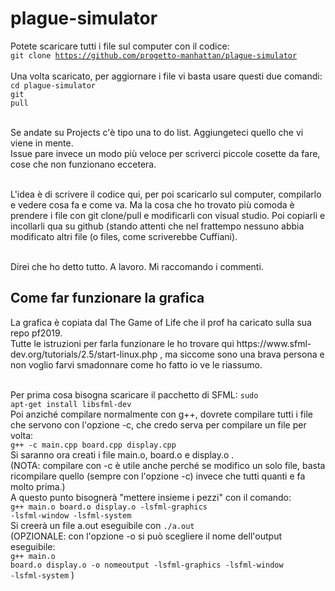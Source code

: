 # plague-simulator
Potete scaricare tutti i file sul computer con il codice: <br>
<code>git clone https://github.com/progetto-manhattan/plague-simulator </code> <br>
Una volta scaricato, per aggiornare i file vi basta usare questi due comandi: <br>
<code>cd plague-simulator</code> <br>
<code>git pull</code> <br><br>

Se andate su Projects c'è tipo una to do list. Aggiungeteci quello che vi viene in mente. <br>
Issue pare invece un modo più veloce per scriverci piccole cosette da fare, cose che non funzionano eccetera. <br><br>

L'idea è di scrivere il codice qui, per poi scaricarlo sul computer, compilarlo e vedere cosa fa e come va. Ma la cosa che ho trovato più comoda è prendere i file con git clone/pull e modificarli con visual studio. Poi copiarli e incollarli qua su github (stando attenti che nel frattempo nessuno abbia modificato altri file (o files, come scriverebbe Cuffiani).<br><br>

Direi che ho detto tutto. A lavoro. Mi raccomando i commenti.<br>

<h2>Come far funzionare la grafica</h2>
La grafica è copiata dal The Game of Life che il prof ha caricato sulla sua repo pf2019.<br>
Tutte le istruzioni per farla funzionare le ho trovare qui https://www.sfml-dev.org/tutorials/2.5/start-linux.php , ma siccome sono una brava persona e non voglio farvi smadonnare come ho fatto io ve le riassumo.<br><br>

Per prima cosa bisogna scaricare il pacchetto di SFML:
<code>sudo apt-get install libsfml-dev</code> <br>
Poi anziché compilare normalmente con g++, dovrete compilare tutti i file che servono con l'opzione -c, che credo serva per compilare un file per volta: <br>
<code>g++ -c main.cpp board.cpp display.cpp</code> <br>
Si saranno ora creati i file main.o, board.o e display.o .<br>
(NOTA: compilare con -c è utile anche perché se modifico un solo file, basta ricompilare quello (sempre con l'opzione -c) invece che tutti quanti e fa molto prima.) <br>
A questo punto bisognerà "mettere insieme i pezzi" con il comando:<br>
<code>g++ main.o board.o display.o -lsfml-graphics -lsfml-window -lsfml-system</code> <br>
Si creerà un file a.out eseguibile con <code>./a.out</code> <br>
(OPZIONALE: con l'opzione -o si può scegliere il nome dell'output eseguibile: <br>
<code>g++ main.o board.o display.o -o nomeoutput -lsfml-graphics -lsfml-window -lsfml-system</code> )
